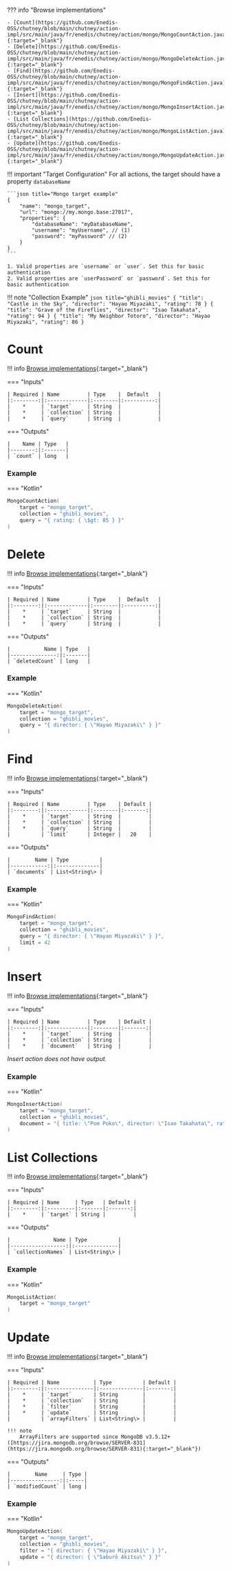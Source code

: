 <!--
  ~ SPDX-FileCopyrightText: 2017-2024 Enedis
  ~
  ~ SPDX-License-Identifier: Apache-2.0
  ~
-->

??? info "Browse implementations"

    - [Count](https://github.com/Enedis-OSS/chutney/blob/main/chutney/action-impl/src/main/java/fr/enedis/chutney/action/mongo/MongoCountAction.java){:target="_blank"}
    - [Delete](https://github.com/Enedis-OSS/chutney/blob/main/chutney/action-impl/src/main/java/fr/enedis/chutney/action/mongo/MongoDeleteAction.java){:target="_blank"}
    - [Find](https://github.com/Enedis-OSS/chutney/blob/main/chutney/action-impl/src/main/java/fr/enedis/chutney/action/mongo/MongoFindAction.java){:target="_blank"}
    - [Insert](https://github.com/Enedis-OSS/chutney/blob/main/chutney/action-impl/src/main/java/fr/enedis/chutney/action/mongo/MongoInsertAction.java){:target="_blank"}
    - [List Collections](https://github.com/Enedis-OSS/chutney/blob/main/chutney/action-impl/src/main/java/fr/enedis/chutney/action/mongo/MongoListAction.java){:target="_blank"}
    - [Update](https://github.com/Enedis-OSS/chutney/blob/main/chutney/action-impl/src/main/java/fr/enedis/chutney/action/mongo/MongoUpdateAction.java){:target="_blank"}

!!! important "Target Configuration"
    For all actions, the target should have a property `databaseName`

    ```json title="Mongo target example"
    {
        "name": "mongo_target",
        "url": "mongo://my.mongo.base:27017",
        "properties": {
            "databaseName": "myDatabaseName",
            "username": "myUsername", // (1)
            "password": "myPassword" // (2)
        }
    }
    ```

    1. Valid properties are `username` or `user`. Set this for basic authentication
    2. Valid properties are `userPassword` or `password`. Set this for basic authentication

!!! note "Collection Example"
    ```json title="ghibli_movies"
    {
      "title": "Castle in the Sky",
      "director": "Hayao Miyazaki",
      "rating": 78
    }
    {
      "title": "Grave of the Fireflies",
      "director": "Isao Takahata",
      "rating": 94
    }
    {
      "title": "My Neighbor Totoro",
      "director": "Hayao Miyazaki",
      "rating": 86
    }
    ```

# Count
!!! info [Browse implementations](https://github.com/Enedis-OSS/chutney/blob/main/chutney/action-impl/src/main/java/fr/enedis/chutney/action/mongo/MongoCountAction.java){:target="_blank"}

=== "Inputs"

    | Required | Name         | Type    |  Default   |
    |:--------:|:-------------|:--------|:----------:|
    |    *     | `target`     | String  |            |
    |    *     | `collection` | String  |            |
    |    *     | `query`      | String  |            |

=== "Outputs"

    |    Name | Type   |
    |--------:|:-------|
    | `count` | long   |

### Example

=== "Kotlin"
``` kotlin
MongoCountAction(
    target = "mongo_target",
    collection = "ghibli_movies",
    query = "{ rating: { \$gt: 85 } }"
)
```

# Delete
!!! info [Browse implementations](https://github.com/Enedis-OSS/chutney/blob/main/chutney/action-impl/src/main/java/fr/enedis/chutney/action/mongo/MongoDeleteAction.java){:target="_blank"}

=== "Inputs"

    | Required | Name         | Type    |  Default   |
    |:--------:|:-------------|:--------|:----------:|
    |    *     | `target`     | String  |            |
    |    *     | `collection` | String  |            |
    |    *     | `query`      | String  |            |

=== "Outputs"

    |           Name | Type   |
    |---------------:|:-------|
    | `deletedCount` | long   |

### Example

=== "Kotlin"
``` kotlin
MongoDeleteAction(
    target = "mongo_target",
    collection = "ghibli_movies",
    query = "{ director: { \"Hayao Miyazaki\" } }"
)
```

# Find
!!! info [Browse implementations](https://github.com/Enedis-OSS/chutney/blob/main/chutney/action-impl/src/main/java/fr/enedis/chutney/action/mongo/MongoFindAction.java){:target="_blank"}

=== "Inputs"

    | Required | Name         | Type    | Default |
    |:--------:|:-------------|:--------|:-------:|
    |    *     | `target`     | String  |         |
    |    *     | `collection` | String  |         |
    |    *     | `query`      | String  |         |
    |          | `limit`      | Integer |   20    |

=== "Outputs"

    |        Name | Type          |
    |------------:|:--------------|
    | `documents` | List<String\> |

### Example

=== "Kotlin"
``` kotlin
MongoFindAction(
    target = "mongo_target",
    collection = "ghibli_movies",
    query = "{ director: { \"Hayao Miyazaki\" } }",
    limit = 42
)
```

# Insert
!!! info [Browse implementations](https://github.com/Enedis-OSS/chutney/blob/main/chutney/action-impl/src/main/java/fr/enedis/chutney/action/mongo/MongoInsertAction.java){:target="_blank"}

=== "Inputs"

    | Required | Name         | Type    | Default |
    |:--------:|:-------------|:--------|:-------:|
    |    *     | `target`     | String  |         |
    |    *     | `collection` | String  |         |
    |    *     | `document`   | String  |         |

*Insert action does not have output.*

### Example

=== "Kotlin"
``` kotlin
MongoInsertAction(
    target = "mongo_target",
    collection = "ghibli_movies",
    document = "{ title: \"Pom Poko\", director: \"Isao Takahata\", rating: 77 }"
)
```

# List Collections
!!! info [Browse implementations](https://github.com/Enedis-OSS/chutney/blob/main/chutney/action-impl/src/main/java/fr/enedis/chutney/action/mongo/MongoListAction.java){:target="_blank"}

=== "Inputs"

    | Required | Name     | Type   | Default |
    |:--------:|:---------|:-------|:-------:|
    |    *     | `target` | String |         |

=== "Outputs"

    |              Name | Type          |
    |------------------:|:--------------|
    | `collectionNames` | List<String\> |

### Example

=== "Kotlin"
``` kotlin
MongoListAction(
    target = "mongo_target"
)
```

# Update
!!! info [Browse implementations](https://github.com/Enedis-OSS/chutney/blob/main/chutney/action-impl/src/main/java/fr/enedis/chutney/action/mongo/MongoUpdateAction.java){:target="_blank"}

=== "Inputs"

    | Required | Name           | Type          | Default |
    |:--------:|:---------------|:--------------|:-------:|
    |    *     | `target`       | String        |         |
    |    *     | `collection`   | String        |         |
    |    *     | `filter`       | String        |         |
    |    *     | `update`       | String        |         |
    |          | `arrayFilters` | List<String\> |         |

    !!! note
        ArrayFilters are supported since MongoDB v3.5.12+ ([https://jira.mongodb.org/browse/SERVER-831](https://jira.mongodb.org/browse/SERVER-831){:target="_blank"})

=== "Outputs"

    |        Name     | Type |
    |----------------:|:-----|
    | `modifiedCount` | long |

### Example

=== "Kotlin"
``` kotlin
MongoUpdateAction(
    target = "mongo_target",
    collection = "ghibli_movies",
    filter = "{ director: { \"Hayao Miyazaki\" } }",
    update = "{ director: { \"Saburō Akitsu\" } }"
)
```
